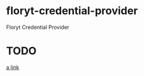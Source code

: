 # floryt-credential-provider
Floryt Credential Provider

# TODO
[a link](https://blogs.msmvps.com/alunj/2011/02/21/starting-to-build-your-own-credential-provider/)